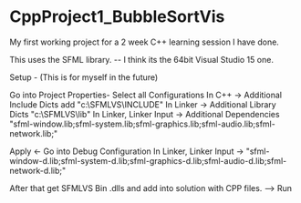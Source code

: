 # CppProject1_BubbleSortVis
 
My first working project for a 2 week C++ learning session I have done.

This uses the SFML library.
-- I think its the 64bit Visual Studio 15 one.


Setup -
 (This is for myself in the future)

Go into Project Properties-
Select all Configurations
 In C++ -> Additional Include Dicts add "c:\SFMLVS\INCLUDE"
 In Linker -> Additional Library Dicts "c:\SFMLVS\lib"
    In Linker, Linker Input -> Additional Dependencies "sfml-window.lib;sfml-system.lib;sfml-graphics.lib;sfml-audio.lib;sfml-network.lib;"
    
 Apply <-
 Go into Debug Configuration
 In Linker, Linker Input -> "sfml-window-d.lib;sfml-system-d.lib;sfml-graphics-d.lib;sfml-audio-d.lib;sfml-network-d.lib;"


After that get SFMLVS Bin .dlls and add into solution with CPP files.
--> Run
